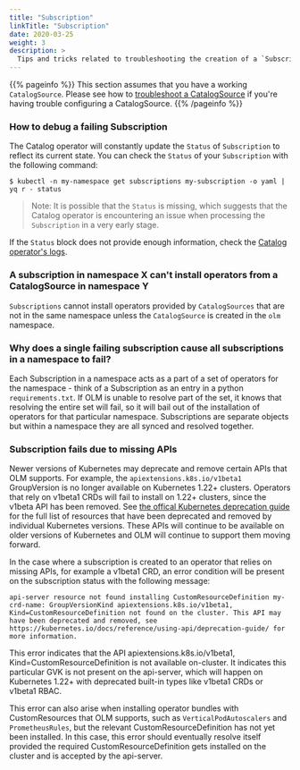 ```yaml
---
title: "Subscription"
linkTitle: "Subscription"
date: 2020-03-25
weight: 3
description: >
  Tips and tricks related to troubleshooting the creation of a `Subscription`.
---
```


{{% pageinfo %}}
This section assumes that you have a working `CatalogSource`. Please see how to [troubleshoot a CatalogSource](/docs/tasks/troubleshooting/catalogsource/) if you're having trouble configuring a CatalogSource.
{{% /pageinfo %}}

### How to debug a failing Subscription

The Catalog operator will constantly update the `Status` of `Subscription` to reflect its current state. You can check the `Status` of your `Subscription` with the following command:

`$ kubectl -n my-namespace get subscriptions my-subscription -o yaml | yq r - status`

>Note: It is possible that the `Status` is missing, which suggests that the Catalog operator is encountering an issue when processing the `Subscription` in a very early stage.

If the `Status` block does not provide enough information, check the [Catalog operator's logs](/docs/tasks/troubleshooting/olm-and-catalog-operators/#how-to-view-the-catalog-operator-logs).

### A subscription in namespace X can't install operators from a CatalogSource in namespace Y

`Subscriptions` cannot install operators provided by `CatalogSources` that are not in the same namespace unless the `CatalogSource` is created in the `olm` namespace.

### Why does a single failing subscription cause all subscriptions in a namespace to fail?

Each Subscription in a namespace acts as a part of a set of operators for the namespace - think of a Subscription as an entry in a python `requirements.txt`. If OLM is unable to resolve part of the set, it knows that resolving the entire set will fail, so it will bail out of the installation of operators for that particular namespace. Subscriptions are separate objects but within a namespace they are all synced and resolved together.

### Subscription fails due to missing APIs
Newer versions of Kubernetes may deprecate and remove certain APIs that OLM supports. For example, the `apiextensions.k8s.io/v1beta1` GroupVersion is no longer available on Kubernetes 1.22+ clusters. Operators that rely on v1beta1 CRDs will fail to install on 1.22+ clusters, since the v1beta API has been removed. See 
[the offical Kubernetes deprecation guide](https://kubernetes.io/docs/reference/using-api/deprecation-guide/) for the full list of resources that have been deprecated and removed by individual Kubernetes versions. These APIs will continue to be available on older versions of Kubernetes and OLM will continue to support them moving forward. 

In the case where a subscription is created to an operator that relies on missing APIs, for example a v1beta1 CRD, an error condition will be present on the subscription status with the following message: 

```
api-server resource not found installing CustomResourceDefinition my-crd-name: GroupVersionKind apiextensions.k8s.io/v1beta1, Kind=CustomResourceDefinition not found on the cluster. This API may have been deprecated and removed, see https://kubernetes.io/docs/reference/using-api/deprecation-guide/ for more information.
```

This error indicates that the API apiextensions.k8s.io/v1beta1, Kind=CustomResourceDefinition is not available on-cluster. It indicates this particular GVK is not present on the api-server, which will happen on Kubernetes 1.22+ with deprecated built-in types like v1beta1 CRDs or v1beta1 RBAC. 

This error can also arise when installing operator bundles with CustomResources that OLM supports, such as `VerticalPodAutoscalers` and `PrometheusRules`, but the relevant CustomResourceDefinition has not yet been installed. In this case, this error should eventually resolve itself provided the required CustomResourceDefinition gets installed on the cluster and is accepted by the api-server. 